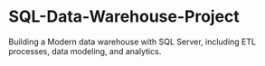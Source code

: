 # SQL-Data-Warehouse-Project
Building a Modern data warehouse with SQL Server, including ETL processes, data modeling, and analytics.
